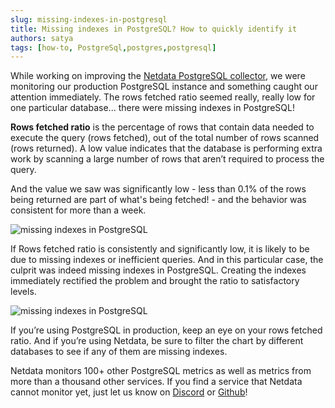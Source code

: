 ```yaml
---
slug: missing-indexes-in-postgresql
title: Missing indexes in PostgreSQL? How to quickly identify it
authors: satya
tags: [how-to, PostgreSql,postgres,postgresql]
---
```


While working on improving the <a href="https://netdata.cloud/postgresql-monitoring/">Netdata PostgreSQL collector</a>, we were monitoring our production PostgreSQL instance and something caught our attention immediately. The rows fetched ratio seemed really, really low for one particular database... there were missing indexes in PostgreSQL!
<!--truncate-->
<b>Rows fetched ratio</b> is the percentage of rows that contain data needed to execute the query (rows fetched), out of the total number of rows scanned (rows returned). A low value indicates that the database is performing extra work by scanning a large number of rows that aren’t required to process the query.

And the value we saw was significantly low - less than 0.1% of the rows being returned are part of what's being fetched! - and the behavior was consistent for more than a week.

![missing indexes in PostgreSQL](/img/wp-archive/uploads/2022/10/Screen-Shot-2022-10-05-at-17.01.51-600x228.png)

If Rows fetched ratio is consistently and significantly low, it is likely to be due to missing indexes or inefficient queries. And in this particular case, the culprit was indeed missing indexes in PostgreSQL. Creating the indexes immediately rectified the problem and brought the ratio to satisfactory levels.

![missing indexes in PostgreSQL](/img/wp-archive/uploads/2022/10/Screen-Shot-2022-10-05-at-17.03.27-600x225.png)

If you’re using PostgreSQL in production, keep an eye on your rows fetched ratio. And if you’re using Netdata, be sure to filter the chart by different databases to see if any of them are missing indexes.

Netdata monitors 100+ other PostgreSQL metrics as well as metrics from more than a thousand other services. If you find a service that Netdata cannot monitor yet, just let us know on <a href="https://discord.com/invite/mPZ6WZKKG2">Discord</a> or <a href="https://github.com/netdata/netdata/">Github</a>!